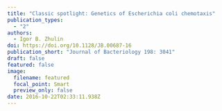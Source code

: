 ```yaml
---
title: "Classic spotlight: Genetics of Escherichia coli chemotaxis"
publication_types:
  - "2"
authors:
  - Igor B. Zhulin
doi: https://doi.org/10.1128/JB.00687-16
publication_short: "Journal of Bacteriology 198: 3041"
draft: false
featured: false
image:
  filename: featured
  focal_point: Smart
  preview_only: false
date: 2016-10-22T02:33:11.938Z
---
```

